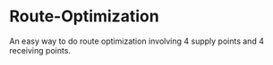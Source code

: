 # Route-Optimization

An easy way to do route optimization involving 4 supply points and 4 receiving points.
			
